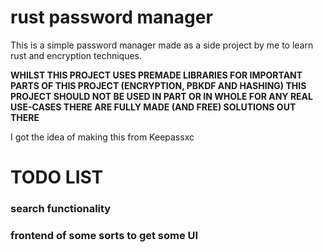 # rust password manager
This is a simple password manager made as a side project by me to learn rust and encryption techniques.

**WHILST THIS PROJECT USES PREMADE LIBRARIES FOR IMPORTANT PARTS OF THIS PROJECT (ENCRYPTION, PBKDF AND HASHING) THIS PROJECT SHOULD NOT BE USED IN PART OR IN WHOLE FOR ANY REAL USE-CASES THERE ARE FULLY MADE (AND FREE) SOLUTIONS OUT THERE**

I got the idea of making this from Keepassxc

# TODO LIST
### search functionality 
### frontend of some sorts to get some UI

